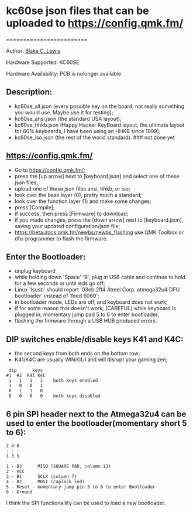 # kc60se json files that can be uploaded to https://config.qmk.fm/
========================

Author: [Blake C. Lewis](https://github.com/BlakeCLewis)

Hardware Supported: KC60SE

Hardware Availability: PCB is nolonger available

## Description:
  * kc60se_all.json (every possible key on the board, not really something you would use. Maybe use it for testing);
  * kc60se_ansi.json (the standard USA layout);
  * kc60se_hhkb.json (Happy Hacker KeyBoard layout, the ultimate layout for 60% keyboards, I have been using an HHKB since 1999);
  * kc60se_iso.json (the rest of the world standard).  ### not done yet

## https://config.qmk.fm/
  * Go to https://config.qmk.fm/;
  * press the [up arrow] next to [keyboard.json] and select one of these json files;
  * upload one of these json files ansi, hhkb, or iso;
  * look over the base layer (0),  pretty much a standard;
  * look over the function layer (1) and make some changes;
  * press [Compile];
  * if success, then press [Firmware] to download;
  * if you made changes, press the [down arrow] next to [keyboard.json], saving your updated configuration/json file;
  * https://beta.docs.qmk.fm/newbs/newbs_flashing use QMK Toolbox or dfu-programmer to flash the firmware.

## Enter the Bootloader:
  * unplug keyboard
  * while holding down 'Space' 'B', plug in USB cable and continue to hold for a few seconds or until leds go off;
  * Linux 'lsusb' should report '03eb:2ff4 Atmel Corp. atmega32u4 DFU bootloader' instead of 'feed 6060';
  * in bootloader mode, LEDs are off, and keyboard does not work;
  * if for some reason that doesn't work, (CAREFUL) while keyboard is plugged in, momentary jump pad 5 to 6 to enter bootloader;
  * flashing the firmware through a USB HUB produced errors. 

## DIP switches enable/disable keys K41 and K4C:
  * the second keys from both ends on the bottom row;
  * K41/K4C are usually WIN/GUI and will disrupt your gaming zen;

 ```
  dip      keys
 #1  #2  K41 K4C
  1   1   1   1    both keys enabled
  1   0   0   1
  0   1   1   0
  0   0   0   0    both keys disabled
  ```

## 6 pin SPI header next to the Atmega32u4 can be used to enter the bootloader(momentary short 5 to 6):

  ```
  2 4 6
  : : :
  1 3 5
  ```
  ```
  1 - B3      MISO (SQUARE PAD, column 13)
  2 - VCC
  3 - B1      SCLK (column 7)
  4 - B2      MOSI (caplock led)
  5 - Reset - momentary jump pin 5 to 6 to enter Bootloader
  6 - Ground
  ```
I think the SPI functionallity can be used to load a new bootloader.
